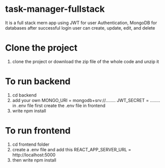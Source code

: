 # task-manager-fullstack
It is a full stack mern app using JWT for user Authentication, MongoDB for databases
after successful login user can create, update, edit, and delete

# Clone the project
1. clone the project or download the zip file of the whole code and unzip it

# To run backend
1. cd backend
2. add your own MONGO_URI = mongodb+srv://........
JWT_SECRET = ........
in .env file first create the .env file in frontend
3. write npm install

# To run frontend
1. cd frontend folder
2. create a .env file and add this REACT_APP_SERVER_URL = http://localhost:5000
3. then write npm install
